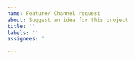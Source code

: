 ```yaml
---
name: Feature/ Channel request
about: Suggest an idea for this project
title: ''
labels: ''
assignees: ''

---
```




